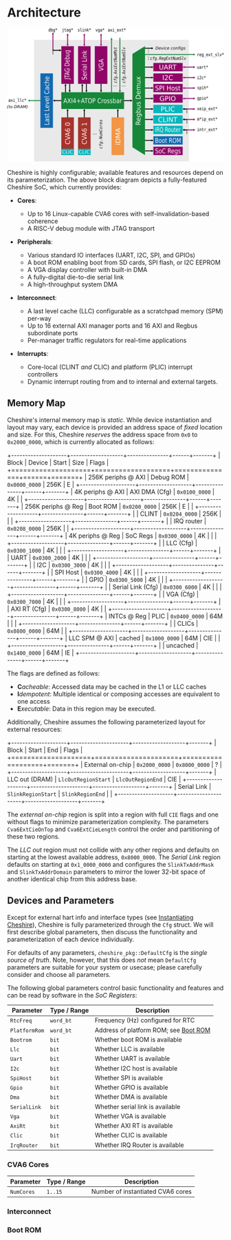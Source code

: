 # Architecture

![Image title](../img/arch.svg)

Cheshire is highly configurable; available features and resources depend on its parameterization. The above block diagram depicts a fully-featured Cheshire SoC, which currently provides:

* **Cores**:
    * Up to 16 Linux-capable CVA6 cores with self-invalidation-based coherence
    * A RISC-V debug module with JTAG transport

* **Peripherals**:
    * Various standard IO interfaces (UART, I2C, SPI, and GPIOs)
    * A boot ROM enabling boot from SD cards, SPI flash, or I2C EEPROM
    * A VGA display controller with built-in DMA
    * A fully-digital die-to-die serial link
    * A high-throughput system DMA

* **Interconnect**:
    * A last level cache (LLC) configurable as a scratchpad memory (SPM) per-way
    * Up to 16 external AXI manager ports and 16 AXI and Regbus subordinate ports
    * Per-manager traffic regulators for real-time applications

* **Interrupts**:
    * Core-local (CLINT *and* CLIC) and platform (PLIC) interrupt controllers
    * Dynamic interrupt routing from and to internal and external targets.

## Memory Map

Cheshire's internal memory map is *static*. While device instantiation and layout may vary, each device is provided an address space of *fixed* location and size. For this, Cheshire *reserves* the address space from `0x0` to `0x2000_0000`, which is currently allocated as follows:

+--------------------+-------------------+---------------+------+-------+
| Block              | Device            | Start         | Size | Flags |
+====================+===================+===============+======+=======+
| 256K periphs @ AXI | Debug ROM         | `0x0000_0000` | 256K | E     |
+--------------------+-------------------+---------------+------+-------+
| 4K periphs @ AXI   | AXI DMA (Cfg)     | `0x0100_0000` | 4K   |       |
+--------------------+-------------------+---------------+------+-------+
| 256K periphs @ Reg | Boot ROM          | `0x0200_0000` | 256K | E     |
|                    +-------------------+---------------+------+-------+
|                    | CLINT             | `0x0204_0000` | 256K |       |
|                    +-------------------+---------------+------+-------+
|                    | IRQ router        | `0x0208_0000` | 256K |       |
+--------------------+-------------------+---------------+------+-------+
| 4K periphs @ Reg   | SoC Regs          | `0x0300_0000` | 4K   |       |
|                    +-------------------+---------------+------+-------+
|                    | LLC (Cfg)         | `0x0300_1000` | 4K   |       |
|                    +-------------------+---------------+------+-------+
|                    | UART              | `0x0300_2000` | 4K   |       |
|                    +-------------------+---------------+------+-------+
|                    | I2C               | `0x0300_3000` | 4K   |       |
|                    +-------------------+---------------+------+-------+
|                    | SPI Host          | `0x0300_4000` | 4K   |       |
|                    +-------------------+---------------+------+-------+
|                    | GPIO              | `0x0300_5000` | 4K   |       |
|                    +-------------------+---------------+------+-------+
|                    | Serial Link (Cfg) | `0x0300_6000` | 4K   |       |
|                    +-------------------+---------------+------+-------+
|                    | VGA (Cfg)         | `0x0300_7000` | 4K   |       |
|                    +-------------------+---------------+------+-------+
|                    | AXI RT (Cfg)      | `0x0300_8000` | 4K   |       |
+--------------------+-------------------+---------------+------+-------+
| INTCs @ Reg        | PLIC              | `0x0400_0000` | 64M  |       |
|                    +-------------------+---------------+------+-------+
|                    | CLICs             | `0x0800_0000` | 64M  |       |
+--------------------+-------------------+---------------+------+-------+
| LLC SPM @ AXI      | cached            | `0x1000_0000` | 64M  | CIE   |
|                    +-------------------+---------------+------+-------+
|                    | uncached          | `0x1400_0000` | 64M  | IE    |
+--------------------+-------------------+---------------+------+-------+

The flags are defined as follows:

* **C***acheable*: Accessed data may be cached in the L1 or LLC caches
* **I***dempotent*: Multiple identical or composing accesses are equivalent to one access
* **E***xecutable*: Data in this region may be executed.

Additionally, Cheshire assumes the following parameterized layout for external resources:

+--------------------+---------------------+-------------------+-------+
| Block              | Start               | End               | Flags |
+====================+=====================+===================+=======+
| External on-chip   | `0x2000_0000`       | `0x8000_0000`     |   ?   |
+--------------------+---------------------+-------------------+-------+
| LLC out (DRAM)     | `LlcOutRegionStart` | `LlcOutRegionEnd` | CIE   |
+--------------------+---------------------+-------------------+-------+
| Serial Link        | `SlinkRegionStart`  | `SlinkRegionEnd`  |       |
+--------------------+---------------------+-------------------+-------+

The *external on-chip* region is split into a region with full `CIE` flags and one without flags to minimize parameterization complexity. The parameters `Cva6ExtCieOnTop` and `Cva6ExtCieLength` control the order and partitioning of these two regions.

The *LLC out* region must not collide with any other regions and defaults on starting at the lowest available address, `0x8000_0000`. The *Serial Link* region defaults on starting at `0x1_0000_0000` and configures the `SlinkTxAddrMask` and `SlinkTxAddrDomain` parameters to mirror the lower 32-bit space of another identical chip from this address base.


## Devices and Parameters

Except for external hart info and interface types (see [Instantiating Cheshire](../tg/integr.md#instantiating-cheshire)), Cheshire is fully parameterized through the `Cfg` struct. We will first describe global parameters, then discuss the functionality and parameterization of each device individually.

For defaults of any parameters, `cheshire_pkg::DefaultCfg` is the *single source of truth*. Note, however, that this does *not* mean `DefaultCfg` parameters are suitable for your system or usecase; please carefully consider and choose all parameters.

The following global parameters control basic functionality and features and can be read by software in the *SoC Registers*:

| Parameter     | Type / Range | Description                                        |
| ------------- | ------------ | -------------------------------------------------- |
| `RtcFreq`     | `word_bt`    | Frequency (Hz) configured for RTC                  |
| `PlatformRom` | `word_bt`    | Address of platform ROM; see [Boot ROM](#boot-rom) |
| `Bootrom`     | `bit`        | Whether boot ROM is available                      |
| `Llc`         | `bit`        | Whether LLC is available                           |
| `Uart`        | `bit`        | Whether UART is available                          |
| `I2c`         | `bit`        | Whether I2C host is available                      |
| `SpiHost`     | `bit`        | Whether SPI is available                           |
| `Gpio`        | `bit`        | Whether GPIO is available                          |
| `Dma`         | `bit`        | Whether DMA is available                           |
| `SerialLink`  | `bit`        | Whether serial link is available                   |
| `Vga`         | `bit`        | Whether VGA is available                           |
| `AxiRt`       | `bit`        | Whether AXI RT is available                        |
| `Clic`        | `bit`        | Whether CLIC is available                          |
| `IrqRouter`   | `bit`        | Whether IRQ Router is available                    |

### CVA6 Cores

| Parameter     | Type / Range | Description                                        |
| ------------- | ------------ | -------------------------------------------------- |
| `NumCores`    | `1..15`      | Number of instantiated CVA6 cores                  |



### Interconnect

### Boot ROM
